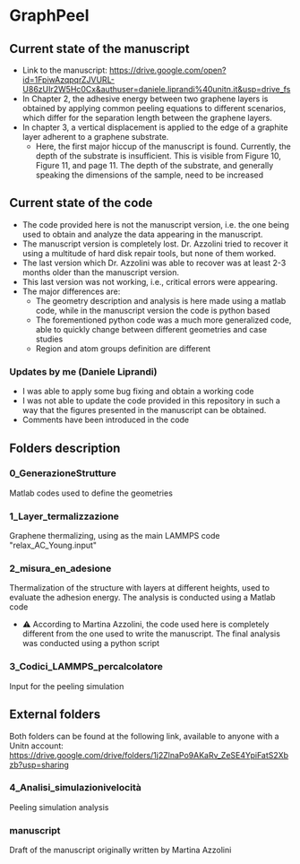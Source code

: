 # GraphPeel

## Current state of the manuscript
- Link to the manuscript: https://drive.google.com/open?id=1FpiwAzqpqrZJVURL-U86zUIr2W5Hc0Cx&authuser=daniele.liprandi%40unitn.it&usp=drive_fs
- In Chapter 2, the adhesive energy between two graphene layers is obtained by applying common peeling equations to different scenarios, which differ for the separation length between the graphene layers. 
- In chapter 3, a vertical displacement is applied to the edge of a graphite layer adherent to a graphene substrate.
    - Here, the first major hiccup of the manuscript is found. Currently, the depth of the substrate is insufficient. This is visible from Figure 10, Figure 11, and page 11. The depth of the substrate, and generally speaking the dimensions of the sample, need to be increased

## Current state of the code

- The code provided here is not the manuscript version, i.e. the one being used to obtain and analyze the data appearing in the manuscript. 
- The manuscript version is completely lost. Dr. Azzolini tried to recover it using a multitude of hard disk repair tools, but none of them worked.
- The last version which Dr. Azzolini was able to recover was at least 2-3 months older than the manuscript version.
- This last version was not working, i.e., critical errors were appearing.
- The major differences are:
    - The geometry description and analysis is here made using a matlab code, while in the manuscript version the code is python based
    - The forementioned python code was a much more generalized code, able to quickly change between different geometries and case studies
    - Region and atom groups definition are different

### Updates by me (Daniele Liprandi)
- I was able to apply some bug fixing and obtain a working code
- I was not able to update the code provided in this repository in such a way that the figures presented in the manuscript can be obtained. 
- Comments have been introduced in the code

## Folders description

### 0_GenerazioneStrutture
Matlab codes used to define the geometries 

### 1_Layer_termalizzazione
Graphene thermalizing, using as the main LAMMPS code "relax_AC_Young.input"

### 2_misura_en_adesione
Thermalization of the structure with layers at different heights, used to evaluate the adhesion energy. The analysis is conducted using a Matlab code
- :warning: According to Martina Azzolini, the code used here is completely different from the one used to write the manuscript. The final analysis was conducted using a python script

### 3_Codici_LAMMPS_percalcolatore
Input for the peeling simulation

## External folders
Both folders can be found at the following link, available to anyone with a Unitn account: https://drive.google.com/drive/folders/1j2ZlnaPo9AKaRv_ZeSE4YpiFatS2Xbzb?usp=sharing

### 4_Analisi_simulazionivelocità
Peeling simulation analysis

### manuscript
Draft of the manuscript originally written by Martina Azzolini

